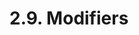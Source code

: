 <!-- This file is generated automatically by infrastructure scripts. Please don't edit by hand. -->

# 2.9. Modifiers

```{ .ebnf #ModifierDefinition }

```

<pre ebnf-snippet="ModifierDefinition" style="display: none;"><a href="#ModifierDefinition"><span class="k">ModifierDefinition</span></a><span class="o"> = </span><span class="cm">(* modifier_keyword: *)</span><span class="o"> </span><a href="../../01-file-structure/06-keywords#ModifierKeyword"><span class="k">MODIFIER_KEYWORD</span></a><br /><span class="o">                     </span><span class="cm">(* name: *)</span><span class="o"> </span><a href="../../05-expressions/06-identifiers#Identifier"><span class="k">IDENTIFIER</span></a><br /><span class="o">                     </span><span class="cm">(* parameters: *)</span><span class="o"> </span><a href="../08-functions#ParametersDeclaration"><span class="k">ParametersDeclaration</span></a><span class="o">?</span><br /><span class="o">                     </span><span class="cm">(* attributes: *)</span><span class="o"> </span><a href="#ModifierAttributes"><span class="k">ModifierAttributes</span></a><br /><span class="o">                     </span><span class="cm">(* body: *)</span><span class="o"> </span><a href="../08-functions#FunctionBody"><span class="k">FunctionBody</span></a><span class="o">;</span></pre>

```{ .ebnf #ModifierAttributes }

```

<pre ebnf-snippet="ModifierAttributes" style="display: none;"><a href="#ModifierAttributes"><span class="k">ModifierAttributes</span></a><span class="o"> = </span><span class="cm">(* item: *)</span><span class="o"> </span><a href="#ModifierAttribute"><span class="k">ModifierAttribute</span></a><span class="o">*</span><span class="o">;</span></pre>

```{ .ebnf #ModifierAttribute }

```

<pre ebnf-snippet="ModifierAttribute" style="display: none;"><a href="#ModifierAttribute"><span class="k">ModifierAttribute</span></a><span class="o"> = </span><span class="cm">(* variant: *)</span><span class="o"> </span><a href="../08-functions#OverrideSpecifier"><span class="k">OverrideSpecifier</span></a><span class="o"> </span><span class="cm">(* Introduced in 0.6.0 *)</span><br /><span class="o">                  | </span><span class="cm">(* variant: *)</span><span class="o"> </span><a href="../../01-file-structure/06-keywords#VirtualKeyword"><span class="k">VIRTUAL_KEYWORD</span></a><span class="o">;</span><span class="o"> </span><span class="cm">(* Introduced in 0.6.0 *)</span></pre>

```{ .ebnf #ModifierInvocation }

```

<pre ebnf-snippet="ModifierInvocation" style="display: none;"><a href="#ModifierInvocation"><span class="k">ModifierInvocation</span></a><span class="o"> = </span><span class="cm">(* name: *)</span><span class="o"> </span><a href="../../05-expressions/06-identifiers#IdentifierPath"><span class="k">IdentifierPath</span></a><br /><span class="o">                     </span><span class="cm">(* arguments: *)</span><span class="o"> </span><a href="../../05-expressions/02-function-calls#ArgumentsDeclaration"><span class="k">ArgumentsDeclaration</span></a><span class="o">?</span><span class="o">;</span></pre>
